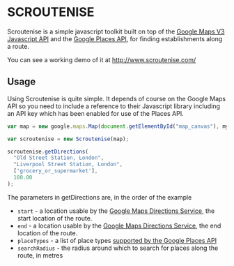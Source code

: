 SCROUTENISE
===========

Scroutenise is a simple javascript toolkit built on top of the <a href="http://code.google.com/apis/maps/documentation/javascript/">Google Maps V3 Javascript API</a> and the <a href="http://code.google.com/apis/maps/documentation/places/">Google Places API</a>, for finding establishments along a route.

You can see a working demo of it at http://www.scroutenise.com/

Usage
-----

Using Scroutenise is quite simple. It depends of course on the Google Maps API so you need to include a reference to their Javascript library including an API key which has been enabled for use of the Places API.

```js
var map = new google.maps.Map(document.getElementById("map_canvas"), myOptions);

var scroutenise = new Scroutenise(map);

scroutenise.getDirections(
  "Old Street Station, London",
  "Liverpool Street Station, London",
  ['grocery_or_supermarket'],
  100.00
);
```

The parameters in getDirections are, in the order of the example
* `start` - a location usable by the <a href="http://code.google.com/apis/maps/documentation/javascript/directions.html">Google Maps Directions Service</a>, the start location of the route.
* `end` - a location usable by the <a href="http://code.google.com/apis/maps/documentation/javascript/directions.html">Google Maps Directions Service</a>, the end location of the route.
* `placeTypes` - a list of place types <a href="http://code.google.com/apis/maps/documentation/places/supported_types.html">supported by the Google Places API</a>
* `searchRadius` - the radius around which to search for places along the route, in metres